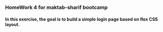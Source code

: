 ### HomeWork 4 for maktab-sharif bootcamp
#### In this exercise, the goal is to build a simple login page based on flex CSS layout.
